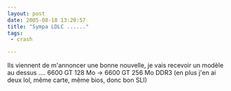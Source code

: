 ```yaml
---
layout: post
date: 2005-08-18 13:20:57
title: "Sympa LDLC ......"
tags:
 - crash

---
```


Ils viennent de m'annoncer une bonne nouvelle, je vais recevoir un modèle au dessus .... 6600 GT 128 Mo -> 6600 GT 256 Mo DDR3 (en plus j'en ai deux lol, même carte, même bios, donc bon SLI)
